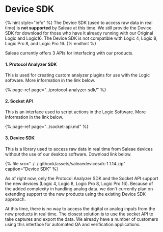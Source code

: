 # Device SDK

{% hint style="info" %}
The Device SDK \(used to access raw data in real time\) is **not supported** by Saleae at this time. We still provide the Device SDK for download for those who have it already running with our Original Logic and Logic16. The Device SDK is not compatible with Logic 4, Logic 8, Logic Pro 8, and Logic Pro 16.
{% endhint %}

Saleae currently offers 3 APIs for interfacing with our products.

#### 1. Protocol Analyzer SDK

This is used for creating custom analyzer plugins for use with the Logic software. More information in the link below.

{% page-ref page="../protocol-analyzer-sdk/" %}

#### 2. Socket API

This is an interface used to script actions in the Logic Software. More information in the link below.

{% page-ref page="../socket-api.md" %}

#### 3. Device SDK

This is a library used to access raw data in real time from Saleae devices without the use of our desktop software. Download link below.

{% file src="../../.gitbook/assets/saleaedevicesdk-1.1.14.zip" caption="Device SDK" %}

As of right now, only the Protocol Analyzer SDK and the Socket API support the new devices \(Logic 4, Logic 8, Logic Pro 8, Logic Pro 16\). Because of the added complexity in handling analog data, we don't currently plan on extending support to the new products using the existing Device SDK approach.

At this time, there is no way to access the digital or analog inputs from the new products in real time. The closest solution is to use the socket API to take captures and export the data. We already have a number of customers using this interface for automated QA and verification applications.






